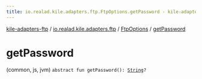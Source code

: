 ```yaml
---
title: io.realad.kile.adapters.ftp.FtpOptions.getPassword - kile-adapters-ftp
---
```


[kile-adapters-ftp](../../index.html) / [io.realad.kile.adapters.ftp](../index.html) / [FtpOptions](index.html) / [getPassword](./get-password.html)

# getPassword

(common, js, jvm) `abstract fun getPassword(): `[`String`](https://kotlinlang.org/api/latest/jvm/stdlib/kotlin/-string/index.html)`?`